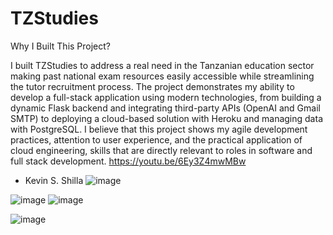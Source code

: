 # TZStudies
Why I Built This Project?

I built TZStudies to address a real need in the Tanzanian education sector making past national exam resources easily accessible while streamlining the tutor recruitment process. The project demonstrates my ability to develop a full-stack application using modern technologies, from building a dynamic Flask backend and integrating third-party APIs (OpenAI and Gmail SMTP) to deploying a cloud-based solution with Heroku and managing data with PostgreSQL. I believe that this project shows my agile development practices, attention to user experience, and the practical application of cloud engineering, skills that are directly relevant to roles in software and full stack development.
https://youtu.be/6Ey3Z4mwMBw

- Kevin S. Shilla
![image](https://github.com/user-attachments/assets/16eed70a-57a1-43e1-b550-df8e3aac3f80)


![image](https://github.com/user-attachments/assets/9206db14-de5d-4fac-8011-fb1471515749)
![image](https://github.com/user-attachments/assets/62c1cd6f-525e-4e33-866c-eb77464c352c)


![image](https://github.com/user-attachments/assets/10f7e4c6-376d-49e7-adf2-0ad14c0fda84)
